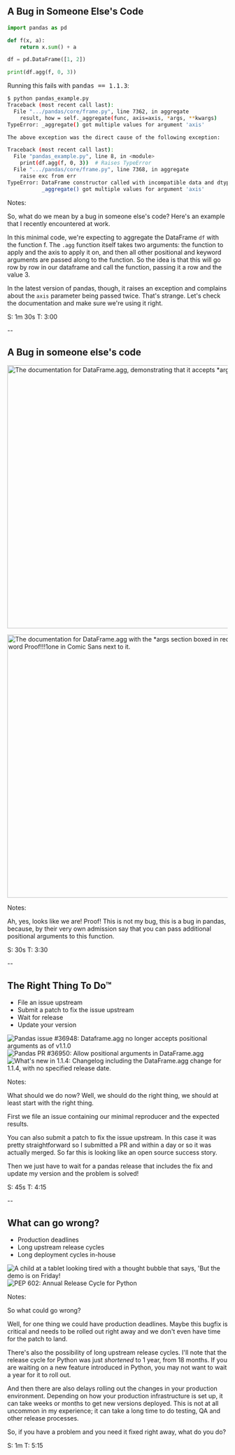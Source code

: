 ## A Bug in Someone Else's Code

```python
import pandas as pd

def f(x, a):
    return x.sum() + a

df = pd.DataFrame([1, 2])

print(df.agg(f, 0, 3))
```

<span class="fragment" data-fragment-index="0">
Running this fails with <tt>pandas == 1.1.3</tt>:
</span>

```bash
$ python pandas_example.py
Traceback (most recent call last):
  File ".../pandas/core/frame.py", line 7362, in aggregate
    result, how = self._aggregate(func, axis=axis, *args, **kwargs)
TypeError: _aggregate() got multiple values for argument 'axis'

The above exception was the direct cause of the following exception:

Traceback (most recent call last):
  File "pandas_example.py", line 8, in <module>
    print(df.agg(f, 0, 3))  # Raises TypeError
  File ".../pandas/core/frame.py", line 7368, in aggregate
    raise exc from err
TypeError: DataFrame constructor called with incompatible data and dtype:
           _aggregate() got multiple values for argument 'axis'
```
<!-- .element class="fragment" data-fragment-index="0" -->

Notes:

So, what do we mean by a bug in someone else's code? Here's an example that I recently encountered at work.

In this minimal code, we're expecting to aggregate the DataFrame `df` with the function f. The `.agg` function itself takes two arguments: the function to apply and the axis to apply it on, and then all other positional and keyword arguments are passed along to the function. So the idea is that this will go row by row in our dataframe and call the function, passing it a row and the value 3.

In the latest version of pandas, though, it raises an exception and complains about the `axis` parameter being passed twice. That's strange. Let's check the documentation and make sure we're using it right.

S: 1m 30s
T: 3:00

--

## A Bug in someone else's code

<img
     src="images/pandas-agg-docs.png"
     alt="The documentation for DataFrame.agg, demonstrating that it accepts *args."
     class="disappearing-fragment fragment fade-out"
     style="height:600px"
     data-fragment-index="0"
     />

<img
     src="images/pandas-agg-docs-proof.png"
     alt="The documentation for DataFrame.agg with the *args section boxed in red and the word Proof!!!1one in Comic Sans next to it."
     class="nospace-fragment fragment none"
     style="height:600px"
     data-fragment-index="0"
     />

Notes:

Ah, yes, looks like we are! Proof! This is not my bug, this is a bug in pandas, because, by their very own admission say that you can pass additional positional arguments to this function.

S: 30s
T: 3:30

--

## The Right Thing To Do™

- File an issue upstream<br/>
- Submit a patch to fix the issue upstream <!-- .element class="fragment" data-fragment-index="1" -->
- Wait for release <!-- .element class="fragment" data-fragment-index="2" -->
- Update your version <!-- .element class="fragment" data-fragment-index="3" -->

<img
    src="images/pandas-agg-issue.png"
    alt="Pandas issue #36948: Dataframe.agg no longer accepts positional arguments as of v1.1.0"
    class="disappearing-fragment fragment fade-out"
    data-fragment-index="1"
    />
<img
    src="images/pandas-agg-pr.png"
    alt="Pandas PR #36950: Allow positional arguments in DataFrame.agg"
    class="nospace-fragment disappearing-fragment fragment fade-in"
    data-fragment-index="1"
    />
<img
    src="images/pandas-whatsnew-114.png"
    alt="What's new in 1.1.4: Changelog including the DataFrame.agg change for 1.1.4, with no specified release date."
    class="nospace-fragment fragment fade-in"
    data-fragment-index="2" />

Notes:

What should we do now? Well, we should do the right thing, we should at least start with the right thing.

First we file an issue containing our minimal reproducer and the expected results.

You can also submit a patch to fix the issue upstream. In this case it was pretty straightforward so I submitted a PR and within a day or so it was actually merged. So far this is looking like an open source success story.

Then we just have to wait for a pandas release that includes the fix and update my version and the problem is solved!

S: 45s
T: 4:15

--

## What can go wrong?

- Production deadlines
- Long upstream release cycles
- Long deployment cycles in-house

<img src="images/demo-friday.png"
    alt = "A child at a tablet looking tired with a thought bubble that says, 'But the demo is on Friday!"
    class = "disappearing-fragment fragment fade-out"
    id = "splash"
    style="max-width: 800px"
    data-fragment-index="0"
    />
<img
    src="images/python-annual-release-cycle.png"
    alt="PEP 602: Annual Release Cycle for Python"
    class = "nospace-fragment fragment fade-in"
    data-fragment-index="0"
    />

Notes:

So what could go wrong?

Well, for one thing we could have production deadlines. Maybe this bugfix is critical and needs to be rolled out right away and we don't even have time for the patch to land.

There's also the possibility of long upstream release cycles. I'll note that the release cycle for Python was just *shortened* to 1 year, from 18 months. If you are waiting on a new feature introduced in Python, you may not want to wait a year for it to roll out.

And then there are also delays rolling out the changes in your production environment. Depending on how your production infrastructure is set up, it can take weeks or months to get new versions deployed. This is not at all uncommon in my experience; it can take a long time to do testing, QA and other release processes.

So, if you have a problem and you need it fixed right away, what do you do?

S: 1m
T: 5:15
